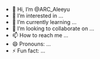 - 👋 Hi, I’m @ARC_Aleeyu
- 👀 I’m interested in ...
- 🌱 I’m currently learning ...
- 💞️ I’m looking to collaborate on ...
- 📫 How to reach me ...
- 😄 Pronouns: ...
- ⚡ Fun fact: ...

<!---
ARCAleeyu/ARCAleeyu is a ✨ special ✨ repository because its `README.md` (this file) appears on your GitHub profile.
You can click the Preview link to take a look at your changes.
--->
